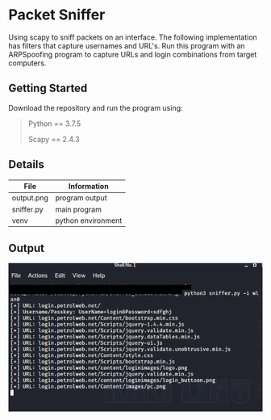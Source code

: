 # Packet Sniffer
Using scapy to sniff packets on an interface. The following implementation has filters that capture usernames and URL's. Run this program with an ARPSpoofing program to capture URLs and login combinations from target computers. 
## Getting Started
Download the repository and run the program using:
> Python == 3.7.5
>
> Scapy == 2.4.3
>
## Details
| File | Information |
|-------|------------|
| output.png  | program output  | 
| sniffer.py  | main program | 
| venv  | python environment  | 
## Output
![program output](output.png)

